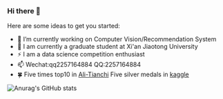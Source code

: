 ### Hi there 👋

<!--
**DLLXW/DLLXW** is a ✨ _special_ ✨ repository because its `README.md` (this file) appears on your GitHub profile.
-->
Here are some ideas to get you started:

- :palm_tree: I’m currently working on Computer Vision/Recommendation System
- :seedling: I am currently a graduate student at Xi'an Jiaotong University
- ⚡ I am a data science competition enthusiast
- 📫 Wechat:qq2257164884  QQ:2257164884
- :four_leaf_clover: Five times top10 in [Ali-Tianchi](https://tianchi.aliyun.com/home/science/scienceDetail?userId=1095279432678)  Five silver medals in [kaggle](https://www.kaggle.com/aimanlim0/competitions)

![Anurag's GitHub stats](https://github-readme-stats.vercel.app/api?username=DLLXW&show_icons=true&theme=chartreuse-dark)
